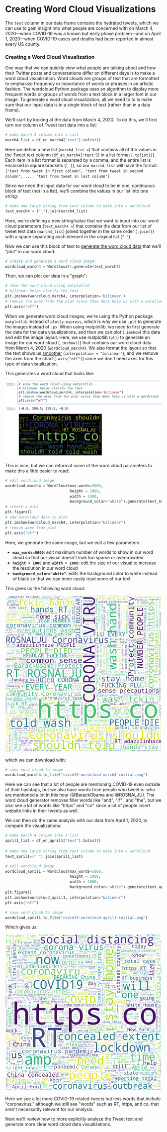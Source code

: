 # Creating Word Cloud Visualizations

The `text` column in our data frame contains the hydrated tweets, which we can use to  gain insight into what people are concerned with on March 4, 2020--when COVID-19 was a known but early phase problem--and on April 1, 2020--when COVID-19 cases and deaths had been reported in almost every US county. 

### Creating a Word Cloud Visualization

One way that we can quickly view what people are talking about and how their Twitter posts and conversations differ on different days is to make a word cloud visualization. Word clouds are groups of text that are formatted to emphasize frequency or importance of words or phrases in an artistic fashion. The wordcloud Python package uses an algorithm to display more frequent words or groups of words from a text block in a larger font in our image. To generate a word cloud visualization, all we need to to is make sure that our input data is in a single block of text \(rather than in a data frame\).

We'll start by looking at the data from March 4, 2020. To do this, we'll first turn our column of Tweet text data into a list:

```python
# make march 4 column into a list
march4_list = df_en_march4["text"].tolist()
```

Here we define a new list \(`march4_list =`\) that contains all of the values in the Tweet text column \(`df_en_march4["text"]`\) in a list format \(`.tolist()`\). Each item in a list format is separated by a comma, and the entire list is enclosed in square brackets \(`[ ]`\), so our `march4_list` will have the format: `["text from tweet in first column", "text from tweet in second column", ..., "text from tweet in last column"]`

 Since we need the input data for our word cloud to be in one, continuous block of text \(not in a list\), we'll combine the values in our list into one _string_:

```python
# make one large string from text column to make into a wordcloud
text_march4 = (" ").join(march4_list)
```

Here, we're defining a new string/value that we want to input into our word cloud parameters \(`text_march4 =`\) that contains the data from our list of tweet text data \(`march4_list`\) joined together in the same order \(`.join()`\) with a space separating each element in the original list \(`" "`\).

Now we can use this block of text to [generate the word cloud data](https://amueller.github.io/word_cloud/generated/wordcloud.WordCloud.html) that we'll "plot" in our word cloud: 

```python
# Create and generate a word cloud image:
wordcloud_march4 = WordCloud().generate(text_march4)
```

Then, we can plot our data in a "graph":

```python
# show the word cloud using matplotlib 
# bilinear helps clarify the text
plt.imshow(wordcloud_march4, interpolation='bilinear')
# remove the axes from the plot since thse dont help us with a wordcloud
plt.axis("off")
```

When we generate word cloud images, we're using the Python package `matplotlib` instead of `plotly.express`, which is why we use `.plt` to generate the images instead of `.px`. When using matplotlib, we need to first generate the data for the data visualizations, and then we can plot \(`.imshow`\) this data and edit the image layout. Here, we use matplotlib \(`plt`\) to generate an image for our word cloud \(`.imshow()`\) that contains our word cloud data from March 4, 2020 \(`wordcloud_march4`\). We also format the layout so that the text shows us [smoother](https://matplotlib.org/gallery/images_contours_and_fields/interpolation_methods.html) \(`interpolation = "bilinear"`\), and we remove the axes from the chart \(`.axis("off")`\) since we don't need axes for this type of data visualization.

This generates a word cloud that looks like:

![](.gitbook/assets/first-word-cloud-march-4.png)

This is nice, but we can reformat some of the word cloud parameters to make this a little easier to read:

```python
# edit wordcloud image
wordcloud_march4 = WordCloud(max_words=5000, 
                             height = 1000,
                             width = 1000,
                             background_color="white").generate(text_march4)
# create a plot
plt.figure()
# add wordcloud data to plot
plt.imshow(wordcloud_march4, interpolation="bilinear")
# remove axes from plot
plt.axis("off")
```

Here, we generate the same image, but we edit a few parameters: 

* **`max_words=5000`**: edit maximum number of words to show in our word cloud so that our visual doesn't look too sparse or overcrowded
* **`height = 1000`** and **`width = 1000`**: edit the size of our visual to increase the resolution in our word cloud
* **`background_color="white"`**: edits the background color to white instead of black so that we can more easily read some of our text

This gives us the following word cloud:

![](.gitbook/assets/covid19-wordcloud-march4-initial.png)

which we can download with: 

```python
# save word cloud to image
wordcloud_march4.to_file("covid19-wordcloud-march4-initial.png")
```

Here we can see that a lot of people are mentioning COVID-19 even outside of their hashtags, but we also have words from people who tweet or who are mentioned a lot in this hour \(@BarackObama and  @ROSNALJU\). The word cloud generator removes filler words like "and", "if" , and "the", but we also see a lot of words like "https" and "co" since a lot of people insert website links in their tweets as well.

We can then do the same analysis with our data from April 1, 2020, to compare the visualizations: 

```python
# make march 4 column into a list
april1_list = df_en_april1["text"].tolist()

# make one large string from text column to make into a wordcloud
text_april1=(" ").join(april1_list)
```

```python
# edit wordcloud image
wordcloud_april1 = WordCloud(max_words=5000, 
                             height = 1000,
                             width = 1000,
                             background_color="white").generate(text_april1)
plt.figure()
plt.imshow(wordcloud_april1, interpolation="bilinear")
plt.axis("off")
```

```python
# save word cloud to image
wordcloud_april1.to_file("covid19-wordcloud-april1-initial.png")
```

Which gives us: 

![](.gitbook/assets/covid19-wordcloud-april1-initial.png)

Here we see a lot more COVID-19 related tweets but less words that include "coronavirus," although we still see "words" such as RT, https, and co, that aren't necessarily relevant for our analysis. 

Next we'll review how to more explicitly analyze the Tweet text and generate more clear word cloud data visualizations. 



